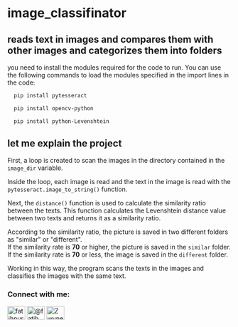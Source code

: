 # image_classifinator

## reads text in images and compares them with other images and categorizes them into folders

you need to install the modules required for the code to run. 
You can use the following commands to load the modules specified
in the import lines in the code:

```bash
  pip install pytesseract
```
```bash
  pip install opencv-python
```
```bash
  pip install python-Levenshtein
```

## let me explain the project
First, a loop is created to scan the images in the directory contained in the `image_dir` variable.

Inside the loop, each image is read and the text in the image is read with the `pytesseract.image_to_string()` function.

Next, the `distance()` function is used to calculate the similarity ratio between the texts. 
This function calculates the Levenshtein distance value between two texts and returns it as a similarity ratio.

According to the similarity ratio, the picture is saved in two different folders as "similar" or "different". <br/>
If the similarity rate is **70** or higher, the picture is saved in the `similar` folder. <br/>
If the similarity rate is **70** or less, the image is saved in the `different` folder.

Working in this way, the program scans the texts in the images and classifies the images with the same text.

<h3 align="left">Connect with me:</h3>
<p align="left">
<a href="https://linkedin.com/in/fatihpurtas" target="blank"><img align="center" src="https://raw.githubusercontent.com/rahuldkjain/github-profile-readme-generator/master/src/images/icons/Social/linked-in-alt.svg" alt="fatihpurtas" height="30" width="40" /></a>
<a href="https://medium.com/@fatih.purtas" target="blank"><img align="center" src="https://raw.githubusercontent.com/rahuldkjain/github-profile-readme-generator/master/src/images/icons/Social/medium.svg" alt="@fatih.purtas" height="30" width="40" /></a>
<a href="https://discord.gg/Zwynex#3506" target="blank"><img align="center" src="https://raw.githubusercontent.com/rahuldkjain/github-profile-readme-generator/master/src/images/icons/Social/discord.svg" alt="Zwynex#3506" height="30" width="40" /></a>
</p>
